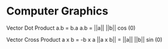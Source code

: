 # Computer Graphics
Vector Dot Product
  a.b = b.a
  a.b = ||a|| ||b|| cos (0)
  
Vector Cross Product
  a x b = -b x a
  ||a x b|| = ||a|| ||b|| sin (0)
  
